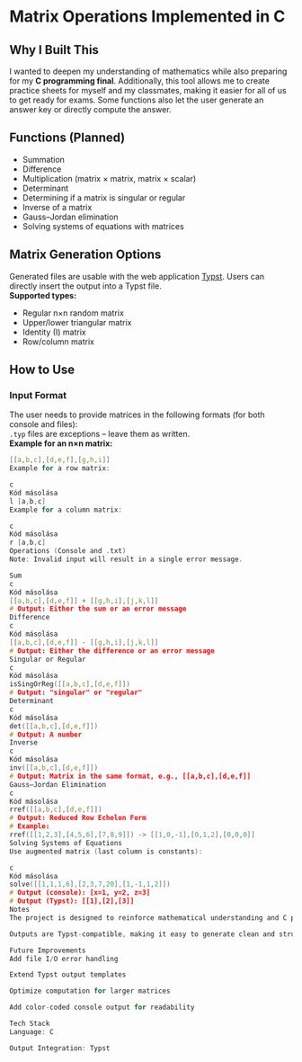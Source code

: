 # Matrix Operations Implemented in C
## Why I Built This
I wanted to deepen my understanding of mathematics while also preparing for my **C programming final**. Additionally, this tool allows me to create practice sheets for myself and my classmates, making it easier for all of us to get ready for exams. Some functions also let the user generate an answer key or directly compute the answer.
## Functions (Planned)
- Summation  
- Difference  
- Multiplication (matrix × matrix, matrix × scalar)  
- Determinant  
- Determining if a matrix is singular or regular  
- Inverse of a matrix  
- Gauss–Jordan elimination  
- Solving systems of equations with matrices  
## Matrix Generation Options
Generated files are usable with the web application [Typst](https://typst.app). Users can directly insert the output into a Typst file.  
**Supported types:**  
- Regular n×n random matrix  
- Upper/lower triangular matrix  
- Identity (I) matrix  
- Row/column matrix  
## How to Use
### Input Format
The user needs to provide matrices in the following formats (for both console and files):  
`.typ` files are exceptions – leave them as written.  
**Example for an n×n matrix:**
```c
[[a,b,c],[d,e,f],[g,h,i]]
Example for a row matrix:

c
Kód másolása
l [a,b,c]
Example for a column matrix:

c
Kód másolása
r [a,b,c]
Operations (Console and .txt)
Note: Invalid input will result in a single error message.

Sum
c
Kód másolása
[[a,b,c],[d,e,f]] + [[g,h,i],[j,k,l]] 
# Output: Either the sum or an error message
Difference
c
Kód másolása
[[a,b,c],[d,e,f]] - [[g,h,i],[j,k,l]] 
# Output: Either the difference or an error message
Singular or Regular
c
Kód másolása
isSingOrReg([[a,b,c],[d,e,f]]) 
# Output: "singular" or "regular"
Determinant
c
Kód másolása
det([[a,b,c],[d,e,f]]) 
# Output: A number
Inverse
c
Kód másolása
inv([[a,b,c],[d,e,f]]) 
# Output: Matrix in the same format, e.g., [[a,b,c],[d,e,f]]
Gauss–Jordan Elimination
c
Kód másolása
rref([[a,b,c],[d,e,f]]) 
# Output: Reduced Row Echelon Form
# Example:
rref([[1,2,3],[4,5,6],[7,8,9]]) -> [[1,0,-1],[0,1,2],[0,0,0]]
Solving Systems of Equations
Use augmented matrix (last column is constants):

c
Kód másolása
solve([[1,1,1,6],[2,3,7,20],[1,-1,1,2]]) 
# Output (console): [x=1, y=2, z=3]
# Output (Typst): [[1],[2],[3]]
Notes
The project is designed to reinforce mathematical understanding and C programming fundamentals.

Outputs are Typst-compatible, making it easy to generate clean and structured documents.

Future Improvements
Add file I/O error handling

Extend Typst output templates

Optimize computation for larger matrices

Add color-coded console output for readability

Tech Stack
Language: C

Output Integration: Typst
